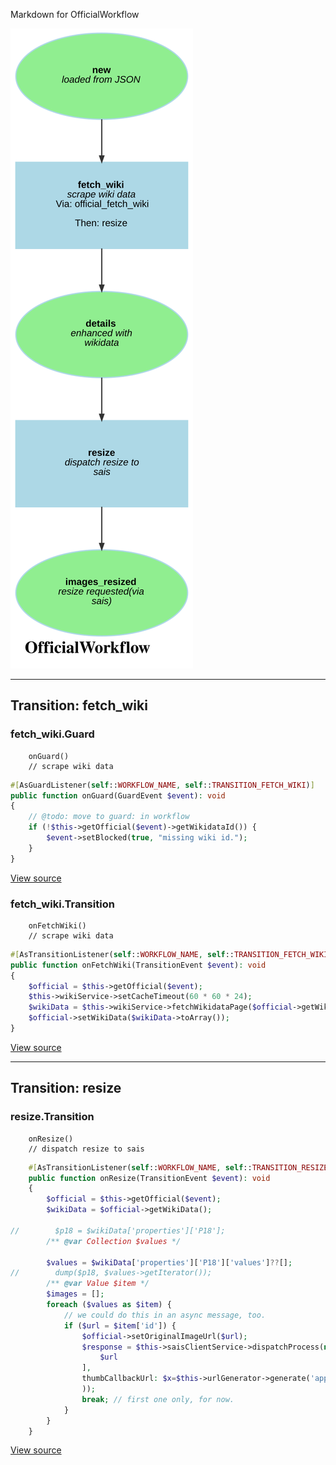 
Markdown for OfficialWorkflow

![OfficialWorkflow.svg](OfficialWorkflow.svg)



---
## Transition: fetch_wiki

### fetch_wiki.Guard

        onGuard()
        // scrape wiki data
```php
#[AsGuardListener(self::WORKFLOW_NAME, self::TRANSITION_FETCH_WIKI)]
public function onGuard(GuardEvent $event): void
{
    // @todo: move to guard: in workflow
    if (!$this->getOfficial($event)->getWikidataId()) {
        $event->setBlocked(true, "missing wiki id.");
    }
}
```
[View source](dt-demo/blob/main/src/Workflow/OfficialWorkflow.php#L49-L55)

### fetch_wiki.Transition

        onFetchWiki()
        // scrape wiki data
```php
#[AsTransitionListener(self::WORKFLOW_NAME, self::TRANSITION_FETCH_WIKI)]
public function onFetchWiki(TransitionEvent $event): void
{
    $official = $this->getOfficial($event);
    $this->wikiService->setCacheTimeout(60 * 60 * 24);
    $wikiData = $this->wikiService->fetchWikidataPage($official->getWikidataId());
    $official->setWikiData($wikiData->toArray());
}
```
[View source](dt-demo/blob/main/src/Workflow/OfficialWorkflow.php#L58-L64)




---
## Transition: resize

### resize.Transition

        onResize()
        // dispatch resize to sais
```php
    #[AsTransitionListener(self::WORKFLOW_NAME, self::TRANSITION_RESIZE)]
    public function onResize(TransitionEvent $event): void
    {
        $official = $this->getOfficial($event);
        $wikiData = $official->getWikiData();

//        $p18 = $wikiData['properties']['P18'];
        /** @var Collection $values */

        $values = $wikiData['properties']['P18']['values']??[];
//        dump($p18, $values->getIterator());
        /** @var Value $item */
        $images = [];
        foreach ($values as $item) {
            // we could do this in an async message, too.
            if ($url = $item['id']) {
                $official->setOriginalImageUrl($url);
                $response = $this->saisClientService->dispatchProcess(new ProcessPayload(AppLoadDataCommand::SAIS_CLIENT, [
                    $url
                ],
                thumbCallbackUrl: $x=$this->urlGenerator->generate('app_webhook', ['id' => $official->getId()], $this->urlGenerator::ABS_URL)
                ));
                break; // first one only, for now.
            }
        }
    }
```
[View source](dt-demo/blob/main/src/Workflow/OfficialWorkflow.php#L67-L91)


